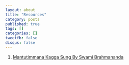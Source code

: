 ```yaml
---
layout: about
title: "Resources"
category: posts
published: true
tags: []
categories: []
tweetfb: false
disqus: false
---
```


1. [Mantutimmana Kagga Sung By Swami Brahmananda](/posts/kagga.html)